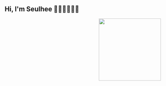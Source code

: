 ## Hi, I'm Seulhee 👋🏻👋🏻👋🏻


<img align='right' src='https://user-images.githubusercontent.com/5713670/87202985-820dcb80-c2b6-11ea-9f56-7ec461c497c3.gif' width='200'>
